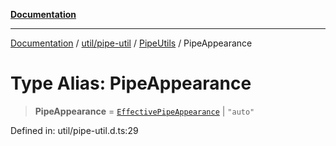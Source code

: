 [**Documentation**](../../../../../index.md)

***

[Documentation](../../../../../index.md) / [util/pipe-util](../../../index.md) / [PipeUtils](../index.md) / PipeAppearance

# Type Alias: PipeAppearance

> **PipeAppearance** = [`EffectivePipeAppearance`](EffectivePipeAppearance.md) \| `"auto"`

Defined in: util/pipe-util.d.ts:29

